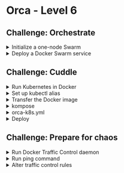 # Orca - Level 6

## Challenge: Orchestrate

<details><summary>Initialize a one-node Swarm</summary>
<p>

```bash
docker swarm init
```

in case you are asked to pick a specific network interface:

```bash
ifconfig

# for example if eth1 was picked
docker swarm init --advertise-addr eth1
```

</p>
</details>

<details><summary>Deploy a Docker Swarm service</summary>
<p>

```bash
docker-compose stop
docker stack deploy -c docker-compose.yml orca
```

```bash
docker service ls
docker service ps orca_orca
```

```bash
docker service scale orca_orca=3
```

```bash
docker stack rm orca
```

</p>
</details>

## Challenge: Cuddle

<details><summary>Run Kubernetes in Docker</summary>
<p>

https://github.com/bsycorp/kind

```bash
docker run --rm --name kind -it \
    --privileged \
    -p 8443:8443 -p 10080:10080 \
    -p 8080:30080 \
    bsycorp/kind:v1.15.6
```

</p>
</details>

<details><summary>Set up kubectl alias</summary>
<p>

```bash
alias kubectl='docker exec -it kind kubectl'
```

</p>
</details>

<details><summary>Transfer the Docker image</summary>
<p>

```bash
docker save orca | docker exec -i kind docker load
```

```bash
docker exec kind docker images | grep orca
```

</p>
</details>

<details><summary>kompose</summary>
<p>

https://github.com/kubernetes/kompose

```bash
cat docker-compose.yml | \
    docker run --rm -i lukaszlach/kompose -f - -o - convert
```

</p>
</details>

<details><summary>orca-k8s.yml</summary>
<p>

```yaml
---
apiVersion: apps/v1
kind: Deployment
metadata:
  name: orca
spec:
  selector:
    matchLabels:
      app: orca
  replicas: 3
  template:
    metadata:
      labels:
        app: orca
    spec:
      containers:
      - name: orca
        image: orca:latest
        imagePullPolicy: Never
        ports:
        - containerPort: 8080

---
apiVersion: v1
kind: Service
metadata:
  name: orca
spec:
  ports:
  - name: http
    protocol: TCP
    port: 8080
    targetPort: 8080
    nodePort: 30080
  selector:
    app: orca
  type: LoadBalancer
```

</p>
</details>

<details><summary>Deploy</summary>
<p>

```bash
docker cp orca-k8s.yml kind:/
docker exec -it kind kubectl apply -f /orca-k8s.yml
```

</p>
</details>

## Challenge: Prepare for chaos

<details><summary>Run Docker Traffic Control daemon</summary>
<p>

https://github.com/lukaszlach/docker-tc

```bash
docker run -d \
    --name docker-tc \
    --network host \
    --cap-add NET_ADMIN \
    --restart always \
    -v /var/run/docker.sock:/var/run/docker.sock \
    -v /var/docker-tc:/var/docker-tc \
    lukaszlach/docker-tc
```

</p>
</details>

<details><summary>Run ping command</summary>
<p>

```bash
docker network create test
docker run -it --name ping \
    --net test \
    --label "com.docker-tc.enabled=1" \
    --label "com.docker-tc.delay=100ms" \
    --label "com.docker-tc.loss=50%" \
    --label "com.docker-tc.duplicate=50%" \
    busybox \
    ping google.com
```

</p>
</details>

<details><summary>Alter traffic control rules</summary>
<p>

```bash
curl -d'delay=300ms' localhost:4080/ping
```

</p>
</details>
